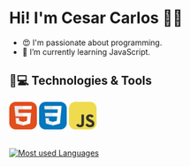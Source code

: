 <h1>Hi! I'm Cesar Carlos 👋😊</h1>

- 😍 I'm passionate about programming.  
- 🌱 I’m currently learning JavaScript.


<h2>🚀💻 Technologies & Tools</h2>
<div>
    <img src="https://raw.githubusercontent.com/tandpfun/skill-icons/59059d9d1a2c092696dc66e00931cc1181a4ce1f/icons/HTML.svg" height="50" width="50"/>
    <img src="https://raw.githubusercontent.com/tandpfun/skill-icons/59059d9d1a2c092696dc66e00931cc1181a4ce1f/icons/CSS.svg" height="50" width="50"/>
    <img src="https://raw.githubusercontent.com/tandpfun/skill-icons/59059d9d1a2c092696dc66e00931cc1181a4ce1f/icons/JavaScript.svg" height="50" width="50"/>
</div>
<br>
<a href="https://github.com/Cesar-Carllos?tab=repositories">
    
![Most used Languages](https://github-readme-stats.vercel.app/api/top-langs/?username=Cesar-Carllos&layout=compact&theme=dark)</a>
